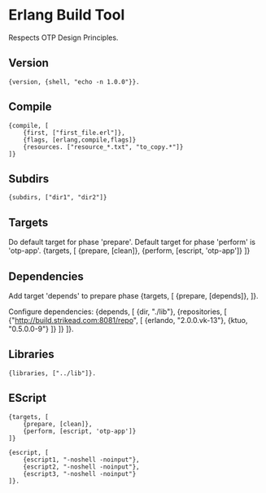 Erlang Build Tool
=================
Respects OTP Design Principles.

Version
-------
    {version, {shell, "echo -n 1.0.0"}}.

Compile
-------
    {compile, [
        {first, ["first_file.erl"]},
        {flags, [erlang,compile,flags]}
        {resources. ["resource_*.txt", "to_copy.*"]}
    ]}

Subdirs
-------
    {subdirs, ["dir1", "dir2"]}

Targets
-------
Do default target for phase 'prepare'. Default target for phase 'perform'
is 'otp-app'.
    {targets, [
        {prepare, [clean]},
        {perform, [escript, 'otp-app']}
    ]}

Dependencies
------------
Add target 'depends' to prepare phase
    {targets, [
        {prepare, [depends]},
    ]}.

Configure dependencies:
    {depends, [
        {dir, "./lib"},
        {repositories, [
            {"http://build.strikead.com:8081/repo", [
                {erlando, "2.0.0.vk-13"},
                {ktuo, "0.5.0.0-9"}
            ]}
        ]}
    ]}.

Libraries
---------
    {libraries, ["../lib"]}.

EScript
-------
    {targets, [
        {prepare, [clean]},
        {perform, [escript, 'otp-app']}
    ]}

    {escript, [
        {escript1, "-noshell -noinput"},
        {escript2, "-noshell -noinput"},
        {escript3, "-noshell -noinput"}
    ]}.

